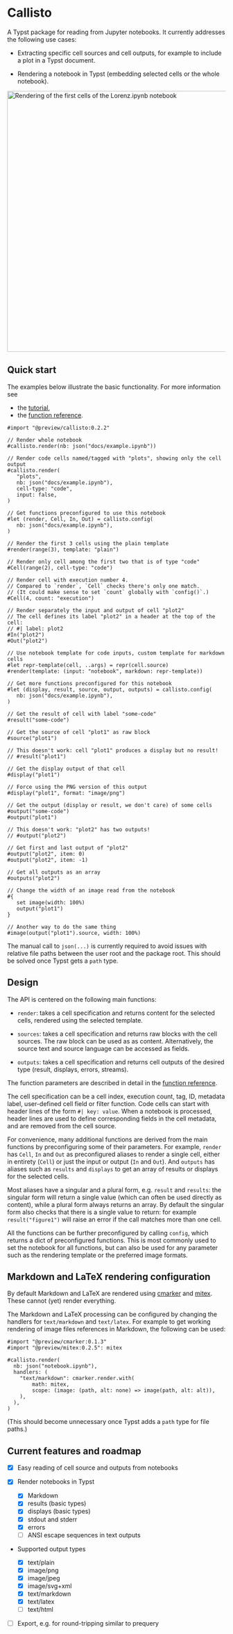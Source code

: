 # Callisto

A Typst package for reading from Jupyter notebooks. It currently addresses the following use cases:

- Extracting specific cell sources and cell outputs, for example to include a plot in a Typst document.

- Rendering a notebook in Typst (embedding selected cells or the whole notebook).

<img src="docs/lorenz-extract.png" width="600px" alt="Rendering of the first cells of the Lorenz.ipynb notebook">

## Quick start

The examples below illustrate the basic functionality. For more information see

-  the [tutorial](docs/Tutorial.md),
-  the [function reference](docs/Reference.md).

```typst
#import "@preview/callisto:0.2.2"

// Render whole notebook
#callisto.render(nb: json("docs/example.ipynb"))

// Render code cells named/tagged with "plots", showing only the cell output
#callisto.render(
   "plots",
   nb: json("docs/example.ipynb"),
   cell-type: "code",
   input: false,
)

// Get functions preconfigured to use this notebook
#let (render, Cell, In, Out) = callisto.config(
   nb: json("docs/example.ipynb"),
)

// Render the first 3 cells using the plain template
#render(range(3), template: "plain")

// Render only cell among the first two that is of type "code"
#Cell(range(2), cell-type: "code")

// Render cell with execution number 4.
// Compared to `render`, `Cell` checks there's only one match.
// (It could make sense to set `count` globally with `config()`.)
#Cell(4, count: "execution")

// Render separately the input and output of cell "plot2"
// The cell defines its label "plot2" in a header at the top of the cell:
// #| label: plot2
#In("plot2")
#Out("plot2")

// Use notebook template for code inputs, custom template for markdown cells
#let repr-template(cell, ..args) = repr(cell.source)
#render(template: (input: "notebook", markdown: repr-template))

// Get more functions preconfigured for this notebook
#let (display, result, source, output, outputs) = callisto.config(
   nb: json("docs/example.ipynb"),
)

// Get the result of cell with label "some-code"
#result("some-code")

// Get the source of cell "plot1" as raw block
#source("plot1")

// This doesn't work: cell "plot1" produces a display but no result!
// #result("plot1")

// Get the display output of that cell
#display("plot1")

// Force using the PNG version of this output
#display("plot1", format: "image/png")

// Get the output (display or result, we don't care) of some cells
#output("some-code")
#output("plot1")

// This doesn't work: "plot2" has two outputs!
// #output("plot2")

// Get first and last output of "plot2"
#output("plot2", item: 0)
#output("plot2", item: -1)

// Get all outputs as an array
#outputs("plot2")

// Change the width of an image read from the notebook
#{
   set image(width: 100%)
   output("plot1")
}

// Another way to do the same thing
#image(output("plot1").source, width: 100%)
```

The manual call to `json(...)` is currently required to avoid issues with relative file paths between the user root and the package root. This should be solved once Typst gets a `path` type.

## Design

The API is centered on the following main functions:

- `render`: takes a cell specification and returns content for the selected cells, rendered using the selected template.

- `sources`: takes a cell specification and returns raw blocks with the cell sources. The raw block can be used as as content. Alternatively, the source text and source language can be accessed as fields.

- `outputs`: takes a cell specification and returns cell outputs of the desired type (result, displays, errors, streams).

The function parameters are described in detail in the [function reference](docs/Reference.md).

The cell specification can be a cell index, execution count, tag, ID, metadata label, user-defined cell field or filter function. Code cells can start with header lines of the form `#| key: value`. When a notebook is processed, header lines are used to define corresponding fields in the cell metadata, and are removed from the cell source.

For convenience, many additional functions are derived from the main functions by preconfiguring some of their parameters. For example, `render` has `Cell`, `In` and `Out` as preconfigured aliases to render a single cell, either in entirety (`Cell`) or just the input or output (`In` and `Out`). And `outputs` has aliases such as `results` and `displays` to get an array of results or displays for the selected cells.

Most aliases have a singular and a plural form, e.g. `result` and `results`: the singular form will return a single value (which can often be used directly as content), while a plural form always returns an array. By default the singular form also checks that there is a single value to return: for example `result("figure1")` will raise an error if the call matches more than one cell.

All the functions can be further preconfigured by calling `config`, which returns a dict of preconfigured functions. This is most commonly used to set the notebook for all functions, but can also be used for any parameter such as the rendering template or the preferred image formats.


## Markdown and LaTeX rendering configuration

By default Markdown and LaTeX are rendered using [cmarker](https://github.com/SabrinaJewson/cmarker.typ) and [mitex](https://github.com/mitex-rs/mitex). These cannot (yet) render everything.

The Markdown and LaTeX processing can be configured by changing the handlers for `text/markdown` and `text/latex`. For example to get working rendering of image files references in Markdown, the following can be used:

   ```typ
   #import "@preview/cmarker:0.1.3"
   #import "@preview/mitex:0.2.5": mitex

   #callisto.render(
     nb: json("notebook.ipynb"),
     handlers: (
       "text/markdown": cmarker.render.with(
           math: mitex,
           scope: (image: (path, alt: none) => image(path, alt: alt)),
       ),
     ),
   )
   ```

(This should become unnecessary once Typst adds a `path` type for file paths.)
   

## Current features and roadmap

- [x] Easy reading of cell source and outputs from notebooks

- [x] Render notebooks in Typst

   - [x] Markdown
   - [x] results (basic types)
   - [x] displays (basic types)
   - [x] stdout and stderr
   - [x] errors
   - [ ] ANSI escape sequences in text outputs

- Supported output types

   - [x] text/plain
   - [x] image/png
   - [x] image/jpeg
   - [x] image/svg+xml
   - [x] text/markdown
   - [x] text/latex
   - [ ] text/html

- [ ] Export, e.g. for round-tripping similar to prequery
